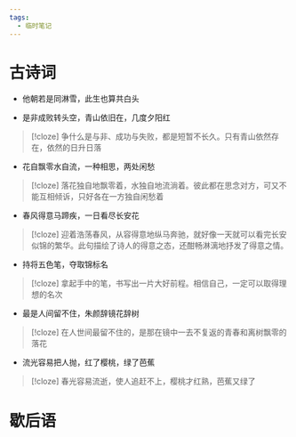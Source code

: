 ```yaml
---
tags:
  - 临时笔记
---
```

# 古诗词
- 他朝若是同淋雪，此生也算共白头

- 是非成败转头空，青山依旧在，几度夕阳红
>[!cloze]
>争什么是与非、成功与失败，都是短暂不长久。只有青山依然存在，依然的日升日落

- 花自飘零水自流，一种相思，两处闲愁
>[!cloze]
>落花独自地飘零着，水独自地流淌着。彼此都在思念对方，可又不能互相倾诉，只好各在一方独自闲愁着

- 春风得意马蹄疾，一日看尽长安花
>[!cloze]
>迎着浩荡春风，从容得意地纵马奔驰，就好像一天就可以看完长安似锦的繁华。此句描绘了诗人的得意之态，还酣畅淋漓地抒发了得意之情。

- 持将五色笔，夺取锦标名
>[!cloze]
>拿起手中的笔，书写出一片大好前程。相信自己，一定可以取得理想的名次

- 最是人间留不住，朱颜辞镜花辞树
>[!cloze]
>在人世间最留不住的，是那在镜中一去不复返的青春和离树飘零的落花

- 流光容易把人抛，红了樱桃，绿了芭蕉
>[!cloze]
>春光容易流逝，使人追赶不上，樱桃才红熟，芭蕉又绿了



# 歇后语